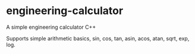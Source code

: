 # engineering-calculator

A simple engineering calculator C++

Supports simple arithmetic basics, sin, cos, tan, asin, acos, atan, sqrt, exp, log.
